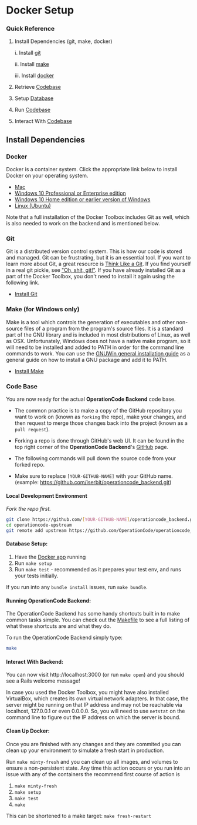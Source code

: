 # Docker Setup

### Quick Reference
1. Install Dependencies (git, make, docker)
    
    i. Install [git](#git) 

    ii. Install [make](#make-for-windows-only)

    iii. Install [docker](#docker)

2. Retrieve [Codebase](#local-development-environment)
3. Setup [Database](#database-setup)
4. Run [Codebase](#running-operationcode-backend)
5. Interact With [Codebase](#interact-with-backend)

## Install Dependencies

### Docker
Docker is a container system. Click the appropriate link below to install Docker on your operating system.

* [Mac](https://www.docker.com/docker-mac)
* [Windows 10 Professional or Enterprise edition](https://www.docker.com/docker-windows)
* [Windows 10 Home edition or earlier version of Windows](https://www.docker.com/products/docker-toolbox)
* [Linux (Ubuntu)](https://www.docker.com/docker-ubuntu)

Note that a full installation of the Docker Toolbox includes Git as well, which is also needed to work on the backend and is mentioned below.

### Git
Git is a distributed version control system. This is how our code is stored and managed. Git can be frustrating, but it is an essential tool. If you want to learn more about Git, a great resource is [Think Like a Git](http://think-like-a-git.net/). If you find yourself in a real git pickle, see ["Oh, shit, git!"](http://ohshitgit.com/). If you have already installed Git as a part of the Docker Toolbox, you don't need to install it again using the following link.

* [Install Git](https://git-scm.com/book/en/v2/Getting-Started-Installing-Git)

### Make (for Windows only)
Make is a tool which controls the generation of executables and other non-source files of a program from the program's source files. It is a standard part of the GNU library and is included in most distributions of Linux, as well as OSX. Unfortunately, Windows does not have a native make program, so it will need to be installed and added to PATH in order for the command line commands to work. You can use the [GNUWin general installation guide](http://gnuwin32.sourceforge.net/install.html) as a general guide on how to install a GNU package and add it to PATH.

* [Install Make](http://gnuwin32.sourceforge.net/packages/make.htm)

### Code Base
You are now ready for the actual **OperationCode Backend** code base.

* The common practice is to make a copy of the GitHub repository you want to work on (known as `forking` the repo), make your changes, and then request to merge those changes back into the project (known as a `pull request`).
* Forking a repo is done through GitHub's web UI. It can be found in the top right corner of the **OperationCode Backend**'s [GitHub](https://github.com/OperationCode/operationcode_backend) page.

* The following commands will pull down the source code from your forked repo.
* Make sure to replace `[YOUR-GITHUB-NAME]` with your GitHub name. (example: https://github.com/iserbit/operationcode_backend.git)

#### Local Development Environment
_Fork the repo first._
```bash
git clone https://github.com/[YOUR-GITHUB-NAME]/operationcode_backend.git operationcode-upstream
cd operationcode-upstream
git remote add upstream https://github.com/OperationCode/operationcode_backend.git
```

#### Database Setup:

1. Have the [Docker app](https://www.docker.com/) running
2. Run `make setup`
3. Run `make test` - recommended as it prepares your test env, and runs your tests initially.

If you run into any `bundle install` issues, run `make bundle`.

#### Running OperationCode Backend:
The OperationCode Backend has some handy shortcuts built in to make common tasks simple. You can check out the [Makefile](https://github.com/operationcode/operationcode_backend/blob/master/Makefile) to see a full listing of what these shortcuts are and what they do.

To run the OperationCode Backend simply type:
```bash
make
```

#### Interact With Backend:
You can now visit http://localhost:3000 (or run `make open`) and you should see a Rails welcome message!

In case you used the Docker Toolbox, you might have also installed VirtualBox, which creates its own virtual network adapters. In that case, the server might be running on that IP address and may not be reachable via localhost, 127.0.0.1 or even 0.0.0.0. So, you will need to use `netstat` on the command line to figure out the IP address on which the server is bound.

#### Clean Up Docker:
Once you are finished with any changes and they are commited you can clean up your environment to simulate a fresh start in production.

Run `make minty-fresh` and you can clean up all images, and volumes to ensure a non-persistent state. Any time this action occurs or you run into an issue with any of the containers the recommend first course of action is 

1. `make minty-fresh`
2. `make setup`
3. `make test`
4. `make`

This can be shortened to a make target: `make fresh-restart`
